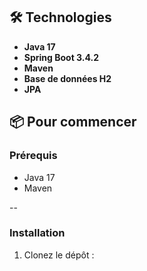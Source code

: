
## 🛠️ Technologies

- **Java 17**
- **Spring Boot 3.4.2**
- **Maven**
- **Base de données H2**
- **JPA**

## 📦 Pour commencer

### Prérequis

- Java 17
- Maven


--
### Installation

1. Clonez le dépôt :
   ```sh
   
